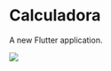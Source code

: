 # Calculadora

A new Flutter application.

![](https://media.giphy.com/media/9ECGWuELWTGSprF7vH/giphy.gif)
